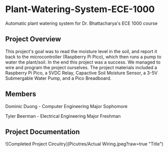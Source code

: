 # Plant-Watering-System-ECE-1000
Automatic plant watering system for Dr. Bhattacharya's ECE 1000 course
## Project Overview
This project's goal was to read the moisture level in the soil, and report it back to the microcontroller (Raspberry Pi Pico), which then runs a pump to water the plant/soil. In the end this project was a success. We managed to wire and program the project ourselves. The project materials included a Raspberry Pi Pico, a 5VDC Relay, Capactive Soil Moisture Sensor, a 3-5V Submergable Water Pump, and a Pico Breadboard.
## Members
Dominic Duong - Computer Engineering Major Sophomore

Tyler Beerman - Electrical Engineering Major Freshman
## Project Documentation
![Completed Project Circuitry](Picutres/Actual Wiring.jpeg?raw=true "Title")
